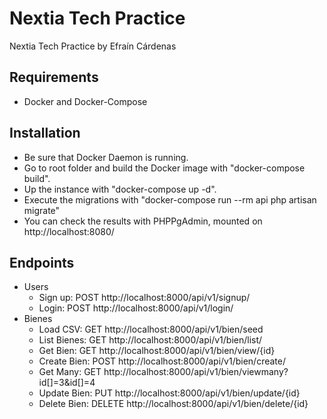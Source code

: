 # Nextia Tech Practice

Nextia Tech Practice by Efraín Cárdenas

## Requirements

* Docker and Docker-Compose

## Installation

* Be sure that Docker Daemon is running.
* Go to root folder and build the Docker image with "docker-compose build".
* Up the instance with "docker-compose up -d".
* Execute the migrations with "docker-compose run --rm api php artisan migrate"
* You can check the results with PHPPgAdmin, mounted on http://localhost:8080/

## Endpoints

- Users
	- Sign up: 	POST http://localhost:8000/api/v1/signup/
	- Login: 	POST http://localhost:8000/api/v1/login/
- Bienes
	- Load CSV: 	GET http://localhost:8000/api/v1/bien/seed
	- List Bienes: 	GET http://localhost:8000/api/v1/bien/list/
	- Get Bien: 	GET http://localhost:8000/api/v1/bien/view/{id}
	- Create Bien: 	POST http://localhost:8000/api/v1/bien/create/
	- Get Many: 	GET http://localhost:8000/api/v1/bien/viewmany?id[]=3&id[]=4
	- Update Bien: 	PUT http://localhost:8000/api/v1/bien/update/{id}
	- Delete Bien: 	DELETE http://localhost:8000/api/v1/bien/delete/{id}
